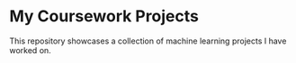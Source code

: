 # My Coursework Projects

This repository showcases a collection of machine learning projects I have worked on.